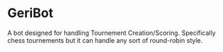 # GeriBot

A bot designed for handling Tournement Creation/Scoring. Specifically chess tournements but it can handle any sort of round-robin style.
